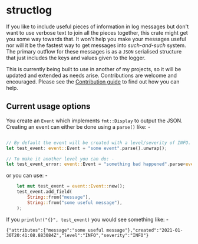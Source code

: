 # structlog

If you like to include useful pieces of information in log messages but don't want to use verbose text to join all the pieces
together, this crate might get you some way towards that. It won't help you make your messages useful nor will it be the fastest
way to get messages into _such-and-such_ system. The primary outflow for these messages is as a `JSON` serialised structure that
just includes the keys and values given to the logger.

This is currently being built to use in another of my projects, so it will be updated and extended as needs arise. Contributions 
are welcome and encouraged. Please see the [Contribution guide](CONTRIBUTING.md) to find out how you can help.

## Current usage options

You create an `Event` which implements `fmt::Display` to output the JSON. Creating an event can either be done using
a `parse()` like: -

```rust

// By default the event will be created with a level/severity of INFO.
let test_event: event::Event = "some event".parse().unwrap();

// To make it another level you can do: -
let test_event_error: event::Event = "something bad happened".parse<event::Event>().unwrap().error();
```

or you can use: -

```rust
    let mut test_event = event::Event::new();
    test_event.add_field(
        String::from("message"),
        String::from("some useful message"),
    );
```

If you `println!("{}", test_event)` you would see something like: -

```text
{"attributes":{"message":"some useful message"},"created":"2021-01-30T20:41:08.883084Z","level":"INFO","severity":"INFO"}
```